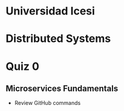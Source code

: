 # Universidad Icesi
# Distributed Systems  

# Quiz 0
## Microservices Fundamentals

* Review GitHub commands
